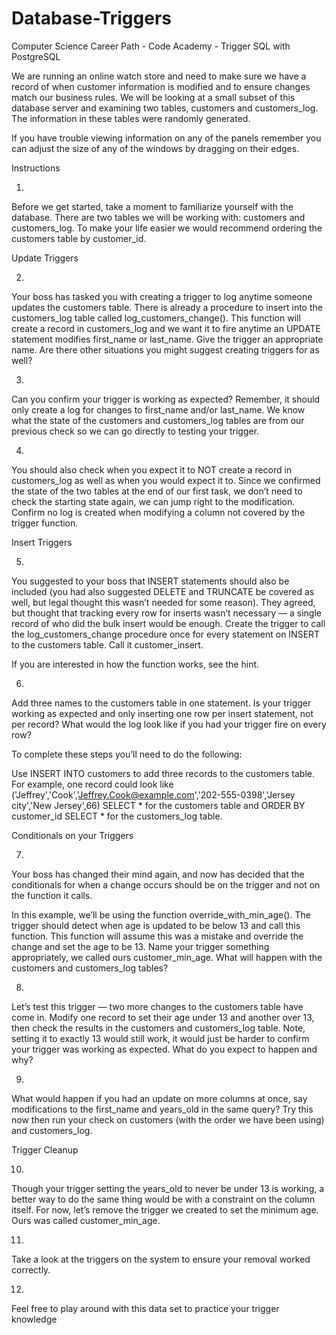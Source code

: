 # Database-Triggers
Computer Science Career Path - Code Academy - Trigger SQL with PostgreSQL

We are running an online watch store and need to make sure we have a record of when customer information is modified and to ensure changes match our business rules. We will be looking at a small subset of this database server and examining two tables, customers and customers_log. The information in these tables were randomly generated.

If you have trouble viewing information on any of the panels remember you can adjust the size of any of the windows by dragging on their edges.

Instructions

1.
Before we get started, take a moment to familiarize yourself with the database. There are two tables we will be working with: customers and customers_log. To make your life easier we would recommend ordering the customers table by customer_id.

Update Triggers

2.
Your boss has tasked you with creating a trigger to log anytime someone updates the customers table. There is already a procedure to insert into the customers_log table called log_customers_change(). This function will create a record in customers_log and we want it to fire anytime an UPDATE statement modifies first_name or last_name. Give the trigger an appropriate name. Are there other situations you might suggest creating triggers for as well?


3.
Can you confirm your trigger is working as expected? Remember, it should only create a log for changes to first_name and/or last_name. We know what the state of the customers and customers_log tables are from our previous check so we can go directly to testing your trigger.


4.
You should also check when you expect it to NOT create a record in customers_log as well as when you would expect it to. Since we confirmed the state of the two tables at the end of our first task, we don’t need to check the starting state again, we can jump right to the modification. Confirm no log is created when modifying a column not covered by the trigger function.


Insert Triggers

5.
You suggested to your boss that INSERT statements should also be included (you had also suggested DELETE and TRUNCATE be covered as well, but legal thought this wasn’t needed for some reason). They agreed, but thought that tracking every row for inserts wasn’t necessary — a single record of who did the bulk insert would be enough. Create the trigger to call the log_customers_change procedure once for every statement on INSERT to the customers table. Call it customer_insert.

If you are interested in how the function works, see the hint.


6.
Add three names to the customers table in one statement. Is your trigger working as expected and only inserting one row per insert statement, not per record? What would the log look like if you had your trigger fire on every row?

To complete these steps you’ll need to do the following:

Use INSERT INTO customers to add three records to the customers table. For example, one record could look like ('Jeffrey','Cook','Jeffrey.Cook@example.com','202-555-0398','Jersey city','New Jersey',66)
SELECT * for the customers table and ORDER BY customer_id
SELECT * for the customers_log table.

Conditionals on your Triggers

7.
Your boss has changed their mind again, and now has decided that the conditionals for when a change occurs should be on the trigger and not on the function it calls.

In this example, we’ll be using the function override_with_min_age(). The trigger should detect when age is updated to be below 13 and call this function. This function will assume this was a mistake and override the change and set the age to be 13. Name your trigger something appropriately, we called ours customer_min_age. What will happen with the customers and customers_log tables?


8.
Let’s test this trigger — two more changes to the customers table have come in. Modify one record to set their age under 13 and another over 13, then check the results in the customers and customers_log table. Note, setting it to exactly 13 would still work, it would just be harder to confirm your trigger was working as expected. What do you expect to happen and why?


9.
What would happen if you had an update on more columns at once, say modifications to the first_name and years_old in the same query? Try this now then run your check on customers (with the order we have been using) and customers_log.


Trigger Cleanup


10.
Though your trigger setting the years_old to never be under 13 is working, a better way to do the same thing would be with a constraint on the column itself. For now, let’s remove the trigger we created to set the minimum age. Ours was called customer_min_age.


11.
Take a look at the triggers on the system to ensure your removal worked correctly.


12.
Feel free to play around with this data set to practice your trigger knowledge
